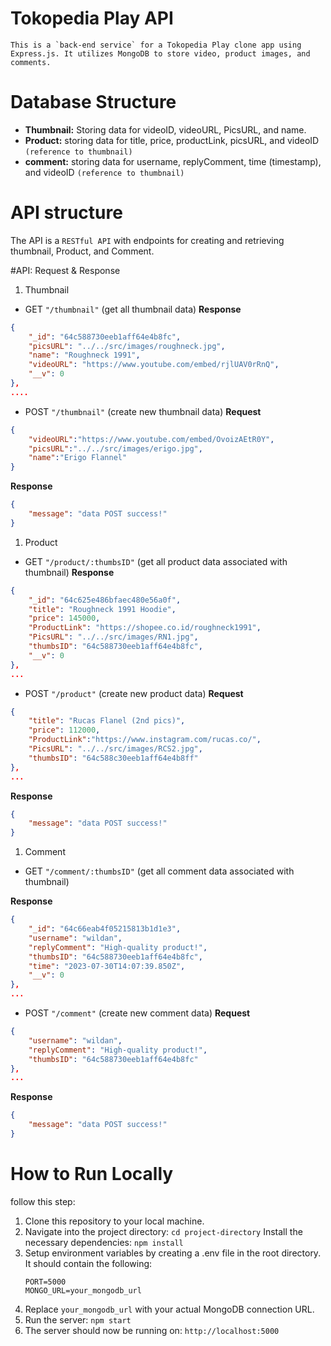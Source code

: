 # Tokopedia Play API

    This is a `back-end service` for a Tokopedia Play clone app using Express.js. It utilizes MongoDB to store video, product images, and comments.
# Database Structure
- **Thumbnail:** Storing data for videoID, videoURL, PicsURL, and name.
- **Product:** storing data for title, price, productLink, picsURL, and videoID `(reference to thumbnail)`
- **comment:** storing data for username, replyComment, time (timestamp), and videoID `(reference to thumbnail)`

# API structure
The API is a `RESTful API` with endpoints for creating and retrieving thumbnail, Product, and Comment.

#API: Request & Response

1. Thumbnail
- GET `"/thumbnail"` (get all thumbnail data)
**Response**
```json
{
    "_id": "64c588730eeb1aff64e4b8fc",
    "picsURL": "../../src/images/roughneck.jpg",
    "name": "Roughneck 1991",
    "videoURL": "https://www.youtube.com/embed/rjlUAV0rRnQ",
    "__v": 0
},
....
```
- POST `"/thumbnail"` (create new thumbnail data)
**Request**
```json
{
    "videoURL":"https://www.youtube.com/embed/OvoizAEtR0Y", 
    "picsURL":"../../src/images/erigo.jpg", 
    "name":"Erigo Flannel"
}
```
**Response**
```json
{
    "message": "data POST success!"
}
```
1. Product
- GET `"/product/:thumbsID"` (get all product data associated with thumbnail)
**Response**
```json
{
    "_id": "64c625e486bfaec480e56a0f",
    "title": "Roughneck 1991 Hoodie",
    "price": 145000,
    "ProductLink": "https://shopee.co.id/roughneck1991",
    "PicsURL": "../../src/images/RN1.jpg",
    "thumbsID": "64c588730eeb1aff64e4b8fc",
    "__v": 0
},
...
```
- POST `"/product"` (create new product data)
**Request**
```json
{
    "title": "Rucas Flanel (2nd pics)",
    "price": 112000,
    "ProductLink":"https://www.instagram.com/rucas.co/",
    "PicsURL": "../../src/images/RCS2.jpg",
    "thumbsID": "64c588c30eeb1aff64e4b8ff"  
},
...
```
**Response**
```json
{
    "message": "data POST success!"
}
```
1. Comment
- GET `"/comment/:thumbsID"` (get all comment data associated with thumbnail)

**Response**
```json
{
    "_id": "64c66eab4f05215813b1d1e3",
    "username": "wildan",
    "replyComment": "High-quality product!",
    "thumbsID": "64c588730eeb1aff64e4b8fc",
    "time": "2023-07-30T14:07:39.850Z",
    "__v": 0
},
...
```
- POST `"/comment"` (create new comment data)
**Request**
```json
{
    "username": "wildan",
    "replyComment": "High-quality product!",
    "thumbsID": "64c588730eeb1aff64e4b8fc"
},
...
```
**Response**
```json
{
    "message": "data POST success!"
}
```

# How to Run Locally

follow this step:

1. Clone this repository to your local machine.
2. Navigate into the project directory: `cd project-directory`
Install the necessary dependencies: `npm install`
3. Setup environment variables by creating a .env file in the root directory. It should contain the following:
    ```
    PORT=5000
    MONGO_URL=your_mongodb_url
    ```
4. Replace `your_mongodb_url` with your actual MongoDB connection URL.
5. Run the server: `npm start`
6. The server should now be running on: `http://localhost:5000`
